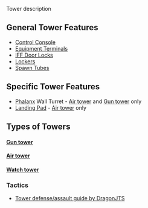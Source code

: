 Tower description

## General Tower Features

- [Control Console](Control_Console.md)
- [Equipment Terminals](../items/Equipment_Terminal.md)
- [IFF Door Locks](../terminology/IFF.md)
- [Lockers](../items/Lockers.md)
- [Spawn Tubes](../items/Respawn_Tube.md)

## Specific Tower Features

- [Phalanx](../items/Phalanx.md) Wall Turret - [Air tower](Air_tower.md) and
  [Gun tower](Gun_tower.md) only
- [Landing Pad](../items/Landing_Pad.md) - [Air tower](Air_tower.md) only

## Types of Towers

#### [Gun tower](Gun_tower.md)

#### [Air tower](Air_tower.md)

#### [Watch tower](Watch_tower.md)

<H3>

Tactics

</H3>

- [Tower defense/assault guide by DragonJTS](../etc/DragonJTS.md)

<!--[Category:Locations](Category:Locations.md)-->
